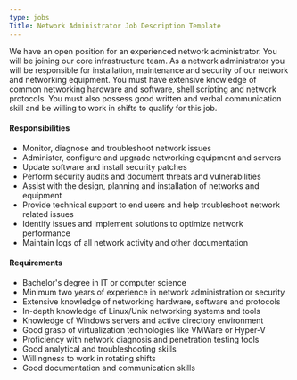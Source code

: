 ```yaml
---
type: jobs
Title: Network Administrator Job Description Template
---
```


We have an open position for an experienced network administrator. You will be joining our core infrastructure team. As a network administrator you will be responsible for installation, maintenance and security of our network and networking equipment. You must have extensive knowledge of common networking hardware and software, shell scripting and network protocols. You must also possess good written and verbal communication skill and be willing to work in shifts to qualify for this job.

#### Responsibilities
 * Monitor, diagnose and troubleshoot network issues
 * Administer, configure and upgrade networking equipment and servers
 * Update software and install security patches
 * Perform security audits and document threats and vulnerabilities
 * Assist with the design, planning and installation of networks and equipment
 * Provide technical support to end users and help troubleshoot network related issues
 * Identify issues and implement solutions to optimize network performance
 * Maintain logs of all network activity and other documentation

#### Requirements
 * Bachelor's degree in IT or computer science
 * Minimum two years of experience in network administration or security
 * Extensive knowledge of networking hardware, software and protocols
 * In-depth knowledge of Linux/Unix networking systems and tools
 * Knowledge of Windows servers and active directory environment
 * Good grasp of virtualization technologies like VMWare or Hyper-V
 * Proficiency with network diagnosis and penetration testing tools
 * Good analytical and troubleshooting skills
 * Willingness to work in rotating shifts
 * Good documentation and communication skills